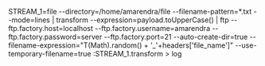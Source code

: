 STREAM_1=file --directory=/home/amarendra/file --filename-pattern=*.txt --mode=lines | transform --expression=payload.toUpperCase() | ftp --ftp.factory.host=localhost --ftp.factory.username=amarendra --ftp.factory.password=server --ftp.factory.port=21 --auto-create-dir=true --filename-expression="T(Math).random() + '_'+headers['file_name']" --use-temporary-filename=true
:STREAM_1.transform > log